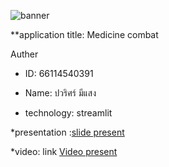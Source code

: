 ![banner](https://github.com/Foku0203/Foku0203.github.io/assets/159877789/78770e3c-01c1-4e42-9bc6-21e3655682bf)

**application title: Medicine combat

Auther
* ID: 66114540391
* Name: ปวริศร์ มีแสง

* technology: streamlit

*presentation :[slide present](https://www.canva.com/design/DAF_hJxcYgg/7OP0dKAu-ysoPTtiCAVtkA/edit?utm_content=DAF_hJxcYgg&utm_campaign=designshare&utm_medium=link2&utm_source=sharebutton)

*video: link [Video present](ยังไม่ได้ทำวิดีโอ)

